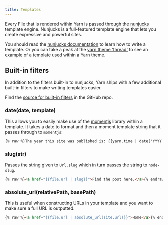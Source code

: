 ```yaml
---
title: Templates
---
```


Every File that is rendered within Yarn is passed through the [nunjucks](http://mozilla.github.io/nunjucks/) template engine. Nunjucks is a full-featured template engine that lets you create expressive and powerful sites.

You should read the [nunjucks documentation](http://mozilla.github.io/nunjucks/templating.html) to learn how to write a template. Or you can take a peak at the [yarn theme 'thread'](https://github.com/yarnjs/yarn-theme-thread) to see an example of a template used within a Yarn theme.

## Built-in filters

In addition to the filters built-in to nunjucks, Yarn ships with a few additional built-in filters to make writing templates easier.

Find the [source for built-in filters](http://github.com/yarnjs/yarn/blob/master/lib/render/template.js) in the GitHub repo.

### date(date, template)

This allows you to easily make use of the [momentjs](http://momentjs.com/) library within a template. It takes a date to format and then a moment template string that it passes through to `momentjs`:

```html
{% raw %}The year this site was published is: {{yarn.time | date('YYYY')}}.{% endraw %}
```

### slug(str)

Passes the string given to `Url.slug` which in turn passes the string to `node-slug`.

```html
{% raw %}<a href="{{file.url | slug}}">Find the post here.</a>{% endraw %}
```

### absolute_url(relativePath, basePath)

This is useful when constructing URLs in your template and you want to make sure a full URL is outputted.

```html
{% raw %}<a href="{{file.url | absolute_url(site.url)}}">Home</a>{% endraw %}
```